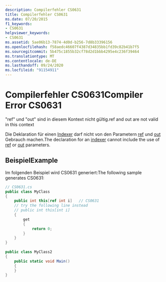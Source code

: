 ```yaml
---
description: Compilerfehler CS0631
title: Compilerfehler CS0631
ms.date: 07/20/2015
f1_keywords:
- CS0631
helpviewer_keywords:
- CS0631
ms.assetid: 5ae06b13-7874-4d0d-b256-7d8b33396156
ms.openlocfilehash: f58aedc46607f4387d34835bb1fd39c82b41b7f5
ms.sourcegitcommit: 5b475c1855b32cf78d2d1bbb4295e4c236f39464
ms.translationtype: MT
ms.contentlocale: de-DE
ms.lasthandoff: 09/24/2020
ms.locfileid: "91154911"
---
```

# <a name="compiler-error-cs0631"></a><span data-ttu-id="3d19e-103">Compilerfehler CS0631</span><span class="sxs-lookup"><span data-stu-id="3d19e-103">Compiler Error CS0631</span></span>

<span data-ttu-id="3d19e-104">"ref" und "out" sind in diesem Kontext nicht gültig.</span><span class="sxs-lookup"><span data-stu-id="3d19e-104">ref and out are not valid in this context</span></span>  
  
 <span data-ttu-id="3d19e-105">Die Deklaration für einen [Indexer](../programming-guide/indexers/index.md) darf nicht von den Parametern [ref](../language-reference/keywords/ref.md) und [out](../language-reference/keywords/out-parameter-modifier.md) Gebrauch machen.</span><span class="sxs-lookup"><span data-stu-id="3d19e-105">The declaration for an [indexer](../programming-guide/indexers/index.md) cannot include the use of [ref](../language-reference/keywords/ref.md) or [out](../language-reference/keywords/out-parameter-modifier.md) parameters.</span></span>  
  
## <a name="example"></a><span data-ttu-id="3d19e-106">Beispiel</span><span class="sxs-lookup"><span data-stu-id="3d19e-106">Example</span></span>  

 <span data-ttu-id="3d19e-107">Im folgenden Beispiel wird CS0631 generiert:</span><span class="sxs-lookup"><span data-stu-id="3d19e-107">The following sample generates CS0631:</span></span>  
  
```csharp  
// CS0631.cs  
public class MyClass  
{  
    public int this[ref int i]   // CS0631  
    // try the following line instead  
    // public int this[int i]  
    {  
        get  
        {  
            return 0;  
        }  
    }  
}  
  
public class MyClass2  
{  
    public static void Main()  
    {  
    }  
}  
```

